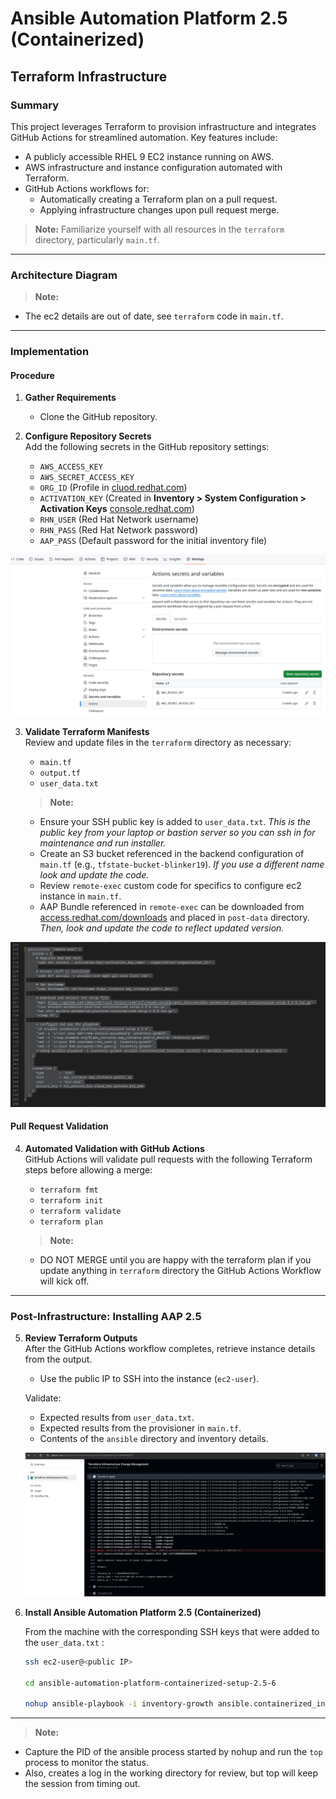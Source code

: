 # Ansible Automation Platform 2.5 (Containerized)

## Terraform Infrastructure

### Summary

This project leverages Terraform to provision infrastructure and integrates GitHub Actions for streamlined automation. Key features include:

- A publicly accessible RHEL 9 EC2 instance running on AWS.
- AWS infrastructure and instance configuration automated with Terraform.
- GitHub Actions workflows for:
  - Automatically creating a Terraform plan on a pull request.
  - Applying infrastructure changes upon pull request merge.

> **Note:** Familiarize yourself with all resources in the `terraform` directory, particularly `main.tf`.

---

### Architecture Diagram



   > **Note:**  
   - The ec2 details are out of date, see `terraform` code in `main.tf`.  
---

### Implementation

#### Procedure

1. **Gather Requirements**
   - Clone the GitHub repository.

2. **Configure Repository Secrets**  
   Add the following secrets in the GitHub repository settings:  

   - `AWS_ACCESS_KEY`  
   - `AWS_SECRET_ACCESS_KEY`  
   - `ORG_ID` (Profile in [cluod.redhat.com](https://cloud.redhat.com))  
   - `ACTIVATION_KEY` (Created in **Inventory > System Configuration > Activation Keys** [console.redhat.com](https://console.redhat.com/insights/connector/activation-keys#SIDs=&tags=))  
   - `RHN_USER` (Red Hat Network username)  
   - `RHN_PASS` (Red Hat Network password)  
   - `AAP_PASS` (Default password for the initial inventory file)  

 
  ![Actions Secrets](images/github_secrets.png)  


3. **Validate Terraform Manifests**  
   Review and update files in the `terraform` directory as necessary:  
   - `main.tf`  
   - `output.tf`  
   - `user_data.txt`  

   > **Note:**  
   - Ensure your SSH public key is added to `user_data.txt`.  *This is the public key from your laptop or bastion server so you can ssh in for maintenance and run installer.*
   - Create an S3 bucket referenced in the backend configuration of `main.tf` (e.g., `tfstate-bucket-blinker19`).  *If you use a different name look and update the code.*
   - Review `remote-exec` custom code for specifics to configure ec2 instance in `main.tf`.
   - AAP Bundle referenced in `remote-exec` can be downloaded from [access.redhat.com/downloads](https://access.redhat.com/downloads/content/480/ver=2.5/rhel---9/2.5/x86_64/product-software) and placed in `post-data` directory. *Then, look and update the code to reflect updated version.*

![Custom remote-exec](images/remote-exec-img.png)

#### Pull Request Validation

4. **Automated Validation with GitHub Actions**  
   GitHub Actions will validate pull requests with the following Terraform steps before allowing a merge:  
   - `terraform fmt`  
   - `terraform init`  
   - `terraform validate`  
   - `terraform plan`  

   > **Note:**  
   - DO NOT MERGE until you are happy with the terraform plan if you update anything in `terraform` directory the GitHub Actions Workflow will kick off.
---

### Post-Infrastructure: Installing AAP 2.5

5. **Review Terraform Outputs**  
   After the GitHub Actions workflow completes, retrieve instance details from the output.  
   - Use the public IP to SSH into the instance (`ec2-user`).

   Validate:  
   - Expected results from `user_data.txt`.  
   - Expected results from the provisioner in `main.tf`.  
   - Contents of the `ansible` directory and inventory details.

   ![Terraform Output](images/tf_output.png)

6. **Install Ansible Automation Platform 2.5 (Containerized)**  

   From the machine with the corresponding SSH keys that were added to the `user_data.txt` :  

   ```bash
   ssh ec2-user@<public IP>

   cd ansible-automation-platform-containerized-setup-2.5-6

   nohup ansible-playbook -i inventory-growth ansible.containerized_installer.install -e ansible_connection=local &>/dev/null &
---

   > **Note:**  
   - Capture the PID of the ansible process started by nohup and run the `top` process to monitor the status.
   - Also, creates a log in the working directory for review, but top will keep the session from timing out.  
